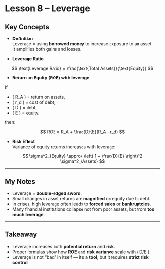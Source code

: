 # Lesson 8 – Leverage

## Key Concepts

- **Definition**  
  Leverage = using **borrowed money** to increase exposure to an asset.  
  It amplifies both gains and losses.

- **Leverage Ratio**

$$
\text{Leverage Ratio} = \frac{\text{Total Assets}}{\text{Equity}}
$$

- **Return on Equity (ROE) with leverage**  

If  
- \( R_A \) = return on assets,  
- \( r_d \) = cost of debt,  
- \( D \) = debt,  
- \( E \) = equity,  

then:

$$
ROE = R_A + \frac{D}{E}(R_A - r_d)
$$

- **Risk Effect**  
  Variance of equity returns increases with leverage:

$$
\sigma^2_{Equity} \approx \left( 1 + \frac{D}{E} \right)^2 \sigma^2_{Assets}
$$

---

## My Notes

- Leverage = **double-edged sword**.  
- Small changes in asset returns are **magnified** on equity due to debt.  
- In crises, high leverage often leads to **forced sales** or **bankruptcies**.  
- Many financial institutions collapse not from poor assets, but from **too much leverage**.

---

## Takeaway

- Leverage increases both **potential return** and **risk**.  
- Proper formulas show how **ROE** and **risk variance** scale with \( D/E \).  
- Leverage is not “bad” in itself — it’s a **tool**, but it requires **strict risk control**.

